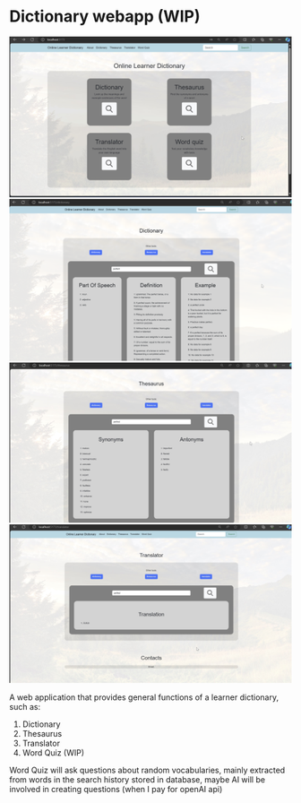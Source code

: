 # Dictionary webapp (WIP)

![home_preview](READMEassets/home_preview.jpg)
![dictionary_test](READMEassets/dictionary_test.png)
![thesaurus_test](READMEassets/thesaurus_test.jpg)
![translator_test](READMEassets/translator_test.jpg)

A web application that provides general functions of a learner dictionary, such as: <br>

1. Dictionary<br>
2. Thesaurus<br>
3. Translator<br>
4. Word Quiz (WIP)<br>

Word Quiz will ask questions about random vocabularies, mainly extracted from words in the search history stored in database, maybe AI will be involved in creating questions (when I pay for openAI api)
